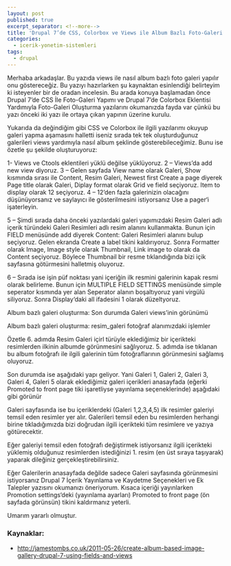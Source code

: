 ```yaml
---
layout: post
published: true
excerpt_separator: <!--more-->
title: 'Drupal 7’de CSS, Colorbox ve Views ile Album Bazlı Foto-Galeri Oluşturma'
categories:
  - icerik-yonetim-sistemleri
tags:
  - drupal
---
```

Merhaba arkadaşlar. Bu yazıda views ile nasıl album bazlı foto galeri yapılır onu göstereceğiz.  Bu yazıyı hazırlarken şu kaynaktan esinlendiği belirteyim ki isteyenler bir de oradan incelesin. Bu arada konuya başlamadan önce Drupal 7’de CSS İle Foto-Galeri Yapımı ve Drupal 7’de Colorbox Eklentisi Yardımıyla Foto-Galeri Oluşturma yazılarını okumanızda fayda var çünkü bu yazı önceki iki yazı ile ortaya çıkan yapının üzerine kurulu.

<!--more-->

Yukarıda da değindiğim gibi CSS ve Colorbox ile ilgili yazılarımı okuyup galeri yapma aşamasını halletti iseniz sırada tek tek oluşturduğunuz galerileri views yardımıyla nasıl album şeklinde gösterebileceğimiz. Bunu ise özetle şu şekilde oluşturuyoruz:

1- Views ve Ctools eklentileri yüklü değilse yüklüyoruz.
2 – Views’da add new view diyoruz.
3 – Gelen sayfada View name olarak Galeri, Show kısmında sırası ile Content, Resim Galeri, Newest first
Create a page diyerek Page title olarak Galeri, Diplay format olarak Grid ve field seçiyoruz.
Item to display olarak 12 seçiyoruz.
4 – 12’den fazla galerinizin olacağını düşünüyorsanız ve saylayıcı ile gösterilmesini istiyorsanız Use a pager‘i işaterleyin.

5 – Şimdi sırada daha önceki yazılardaki galeri yapımızdaki Resim Galeri adlı içerik türündeki Galeri Resimleri adlı resim alanını kullanmakta.  Bunun için FIELD menüsünde add diyerek Content: Galeri Resimleri alanını bulup seçiyoruz. Gelen ekranda Create a label tikini kaldırıyoruz. Sonra Formatter olarak Image, Image style olarak Thumbnail, Link image to olarak da Content seçiyoruz. Böylece Thumbnail bir resme tıklandığında bizi içik sayfasına götürmesini halletmiş oluyoruz.

6 – Sırada ise işin püf noktası yani içeriğin ilk resmini galerinin kapak resmi olarak belirleme. Bunun için MULTIPLE FIELD SETTINGS menüsünde simple seperator kısmında yer alan Seperator alanın boşaltıyoruz yani virgülü siliyoruz. Sonra Display‘daki all ifadesini 1 olarak düzeltyoruz.

Album bazlı galeri oluşturma: Son durumda Galeri views’inin görünümü

Album bazlı galeri oluşturma: resim_galeri fotoğraf alanımızdaki işlemler

Özetle 6. adımda Resim Galeri içirl türüyle eklediğimiz bir içerikteki resimlerden ilkinin albumde görünmesini sağlıyoruz. 5. adımda ise tıklanan bu album fotoğrafı ile ilgili galerinin tüm fotoğraflarının görünmesini sağlamış oluyoruz.

Son durumda ise aşağıdaki yapı geliyor. Yani Galeri 1, Galeri 2, Galeri 3, Galeri 4, Galeri 5 olarak eklediğimiz galeri içerikleri anasayfada (eğerki Promoted to front page tiki işaretliyse yayınlama seçeneklerinde) aşağıdaki gibi görünür

Galeri sayfasında ise bu içeriklerdeki (Galeri 1,2,3,4,5) ilk resimler galeriyi temsil eden resimler yer alır. Galerileri temsil eden bu resimlerden herhangi birine tıkladığımızda bizi doğrudan ilgili içerikteki tüm resimlere ve yazıya götürecektir.

Eğer galeriyi temsil eden fotoğrafı değiştirmek istiyorsanız ilgili içerikteki yüklemiş olduğunuz resimlerden istediğinizi  1. resim (en üst sıraya taşıyarak) yaparak dileğiniz gerçekleştirebilirsiniz.

Eğer Galerilerin anasayfada değilde sadece Galeri sayfasında görünmesini istiyorsanız Drupal 7 İçerik Yayınlama ve Kaydetme Seçenekleri ve Ek Talepler yazısını okumanızı öneriyorum. Kısaca içeriği yayınlarken Promotion settings‘deki (yayınlama ayarları) Promoted to front page (ön sayfada görünsün) tikini kaldırmanız yeterli.

Umarım yararlı olmuştur.

### Kaynaklar:
- http://jamestombs.co.uk/2011-05-26/create-album-based-image-gallery-drupal-7-using-fields-and-views
